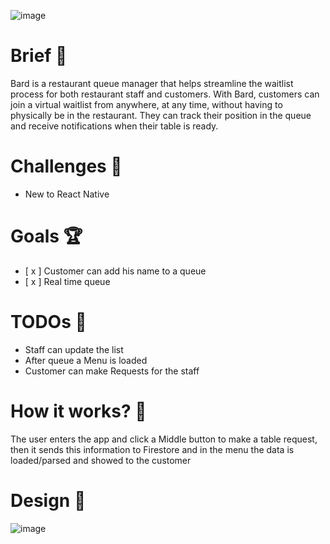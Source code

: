![image](https://user-images.githubusercontent.com/66091116/234114662-3a247d6a-c6d0-4ef1-8e03-3f2d1dd807e4.png)

# Brief 📖

Bard is a restaurant queue manager that helps streamline the waitlist process for both restaurant staff and
customers. With Bard, customers can join a virtual waitlist from anywhere, at any time, without having to physically be in the restaurant. 
They can track their position in the queue and receive notifications when their table is ready.

# Challenges 🐢
- New to React Native

# Goals 🏆
- [ x ] Customer can add his name to a queue
- [ x ] Real time queue


# TODOs 🎯
- Staff can update the list
- After queue a Menu is loaded
- Customer can make Requests for the staff

# How it works? 💼
The user enters the app and click a Middle button to make a table request, then it sends this information to Firestore and in the menu the data is loaded/parsed and showed to the customer

# Design 🎨

![image](https://user-images.githubusercontent.com/66091116/234116179-e54dec2a-b3ba-4d06-9b29-801a1c0d79eb.png)
